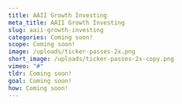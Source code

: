 ```yaml
---
title: AAII Growth Investing
meta_title: AAII Growth Investing
slug: aaii-growth-investing
categories: C﻿oming soon!
scope: C﻿oming soon!
image: /uploads/ticker-passes-2x.png
short_image: /uploads/ticker-passes-2x-copy.png
vimeo: "#"
tldr: C﻿oming soon!
goal: C﻿oming soon!
how: C﻿oming soon!
---
```

